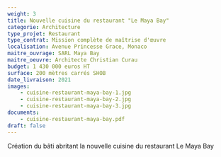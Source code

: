 ```yaml
---
weight: 3
title: Nouvelle cuisine du restaurant "Le Maya Bay"
categorie: Architecture
type_projet: Restaurant
type_contrat: Mission complète de maîtrise d'œuvre
localisation: Avenue Princesse Grace, Monaco
maitre_ouvrage: SARL Maya Bay
maitre_oeuvre: Architecte Christian Curau
budget: 1 430 000 euros HT
surface: 200 mètres carrés SHOB
date_livraison: 2021
images:
    - cuisine-restaurant-maya-bay-1.jpg
    - cuisine-restaurant-maya-bay-2.jpg
    - cuisine-restaurant-maya-bay-3.jpg
documents:
    - cuisine-restaurant-maya-bay.pdf
draft: false
---
```

Création du bâti abritant la nouvelle cuisine du restaurant Le Maya Bay

